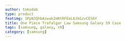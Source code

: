 ```yaml
---
author: tokodab
type: product
featimg: 1PpNJQhbAzwak2mNtRFEeL6JkGzvCES6Y
title: One Piece Trafalgar Law Samsung Galaxy S9 Case
tags: [samsung, galaxy, s9]
category: [samsung]
---
```

